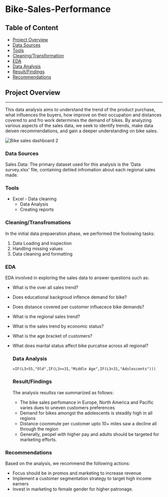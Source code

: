 # Bike-Sales-Performance

## Table of Content
- [Project Overview](#project-overview)
- [Data Sources](#data-sources)
- [Tools](#tools)
- [Cleaning/Transformation](#cleaning/transformation)
- [EDA](#eda)
- [Data Analysis](#data-analysis)
- [Result/Findings](#result/findings)
- [Recommendations](#recommendations)

## Project Overview
---

This data analysis aims to understand the trend of the product purchase, what influences the buyers, how improve on their occupation and distances covered to and fro work determines the demand of bikes. By analyzing various aspects of the sales data, we seek to identify trends, make data deiven recommendations, and gain a deeper understanding on bike sales.

![Bike sales dashboard 2](https://github.com/OgechukwuLily/Bike-Sales-Performance/assets/160866623/f1b59deb-4139-415a-8ac0-b006e6345021)


### Data Sources

Sales Data: The primary dataset used for this analysis is the 'Data survey.xlsx' file, containing detiled infromation about each regional sales made.

### Tools

- Excel - Data cleaning
  - Data Analysis
  - Creating reports
 



### Cleaning/Transfromations

In the initial data prepaeration phase, we performed the foolowing tasks:
1. Data Loading and inspection
2. Handling missing values
3. Data cleaning and formatting


### EDA

EDA involved in exploring the sales data to answer questions such as:

- What is the over all sales trend?
- Does educational  backgroud inflence demand for bike?
- Does distance covered per customer influecece bike demands?
- What is the regional sales trend?
- What is the sales trend by economic status?
- What is the age bracket of customers?
- What does marital status affect bike purcahse across all regional?

  ### Data Analysis

  ```Excel
  =IF(L3>55,"Old",IF(L3>=31,"Middle Age",IF(L3<31,"Adolescents")))
  ```

  ### Result/Findings
  The analysis resultss rae summarized as follows:
  - The bike sales perfomance in Europe, North America and Pacific varies dues to uneven customers preferences
  - Demand for bikes amongst the adolescents is steadily high in all regions
  - Distance  coommute per customer upto 10+ miles saw a decline all through the region
  - Generally, peopel with higher pay and adults should be targeted for marketing efforts.

### Recommendations

Based on the analysis, we recommend the following actions:
- Focus should be in promos and marketing to increase revenue
- Implement a customer segmentation strategy to target high income earners
- Invest in marketing to female gender for higher patronage.
